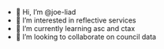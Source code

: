 - 👋 Hi, I’m @joe-liad
- 👀 I’m interested in reflective services
- 🌱 I’m currently learning asc and ctax
- 💞️ I’m looking to collaborate on council data

<!---
joelewisham/joelewisham is a ✨ special ✨ repository because its `README.md` (this file) appears on your GitHub profile.
You can click the Preview link to take a look at your changes.
--->
